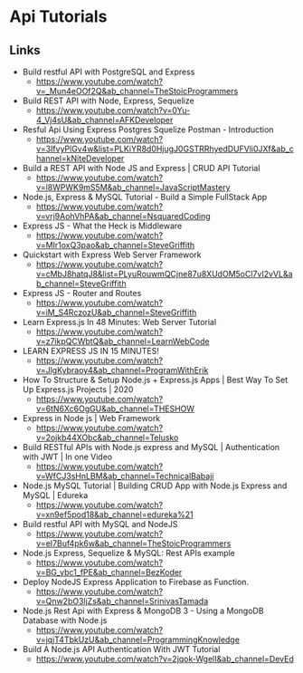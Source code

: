 # Api Tutorials

## Links

- Build restful API with PostgreSQL and Express
    - https://www.youtube.com/watch?v=_Mun4eOOf2Q&ab_channel=TheStoicProgrammers
- Build REST API with Node, Express, Sequelize
    - https://www.youtube.com/watch?v=0Yu-4_Vj4sU&ab_channel=AFKDeveloper
- Resful Api Using Express Postgres Squelize Postman - Introduction
    - https://www.youtube.com/watch?v=3IfvyPlGv4w&list=PLKiYR8d0HjugJ0GSTRRhyedDUFVli0JXf&ab_channel=kNiteDeveloper
- Build a REST API with Node JS and Express | CRUD API Tutorial
    - https://www.youtube.com/watch?v=l8WPWK9mS5M&ab_channel=JavaScriptMastery
- Node.js, Express & MySQL Tutorial - Build a Simple FullStack App
    - https://www.youtube.com/watch?v=vrj9AohVhPA&ab_channel=NsquaredCoding
- Express JS - What the Heck is Middleware
    - https://www.youtube.com/watch?v=MIr1oxQ3pao&ab_channel=SteveGriffith
- Quickstart with Express Web Server Framework
    - https://www.youtube.com/watch?v=cMbJ8hatqJ8&list=PLyuRouwmQCjne87u8XUdOM5oCl7vI2vVL&ab_channel=SteveGriffith
- Express JS - Router and Routes
    - https://www.youtube.com/watch?v=iM_S4RczozU&ab_channel=SteveGriffith
- Learn Express.js In 48 Minutes: Web Server Tutorial
    - https://www.youtube.com/watch?v=z7ikpQCWbtQ&ab_channel=LearnWebCode
- LEARN EXPRESS JS IN 15 MINUTES!
    - https://www.youtube.com/watch?v=JlgKybraoy4&ab_channel=ProgramWithErik
- How To Structure & Setup Node.js + Express.js Apps | Best Way To Set Up Express.js Projects | 2020
    - https://www.youtube.com/watch?v=6tN6Xc6OgGU&ab_channel=THESHOW
- Express in Node js | Web Framework
    - https://www.youtube.com/watch?v=2ojkb44XObc&ab_channel=Telusko
- Build RESTful APIs with Node.js express and MySQL | Authentication with JWT | In one Video
    - https://www.youtube.com/watch?v=WfCJ3sHnLBM&ab_channel=TechnicalBabaji
- Node.js MySQL Tutorial | Building CRUD App with Node.js Express and MySQL | Edureka
    - https://www.youtube.com/watch?v=xn9ef5pod18&ab_channel=edureka%21
- Build restful API with MySQL and NodeJS
    - https://www.youtube.com/watch?v=eI7Buf4pk6w&ab_channel=TheStoicProgrammers
- Node.js Express, Sequelize & MySQL: Rest APIs example
    - https://www.youtube.com/watch?v=BG_ybc1_fPE&ab_channel=BezKoder
- Deploy NodeJS Express Application to Firebase as Function.
    - https://www.youtube.com/watch?v=Qnw2bO3ljZs&ab_channel=SrinivasTamada
- Node.js Rest Api with Express & MongoDB 3 - Using a MongoDB Database with Node.js
    - https://www.youtube.com/watch?v=jqjT4TbkUzU&ab_channel=ProgrammingKnowledge
- Build A Node.js API Authentication With JWT Tutorial
    - https://www.youtube.com/watch?v=2jqok-WgelI&ab_channel=DevEd